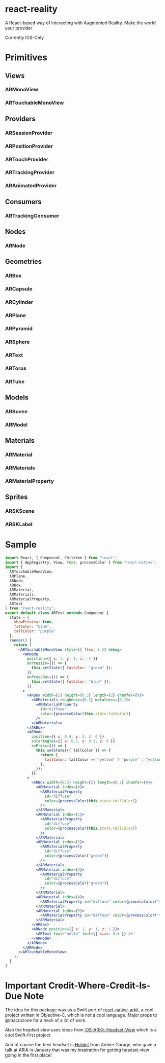 # react-reality

A React-based way of interacting with Augmented Reality. Make the world your provider

Currently IOS-Only

# Primitives

## Views

### ARMonoView

### ARTouchableMonoView

## Providers

### ARSessionProvider

### ARPositionProvider

### ARTouchProvider

### ARTrackingProvider

### ARAnimatedProvider

## Consumers

### ARTrackingConsumer

## Nodes

### ARNode

## Geometries

### ARBox

### ARCapsule

### ARCylinder

### ARPlane

### ARPyramid

### ARSphere

### ARText

### ARTorus

### ARTube

## Models

### ARScene

### ARModel

## Materials

### ARMaterial

### ARMaterials

### ARMaterialProperty

## Sprites

### ARSKScene

### ARSKLabel

# Sample

```jsx
import React, { Component, Children } from "react";
import { AppRegistry, View, Text, processColor } from "react-native";
import {
  ARTouchableMonoView,
  ARPlane,
  ARNode,
  ARBox,
  ARMaterial,
  ARMaterials,
  ARMaterialProperty,
  ARText
} from "react-reality";
export default class ARTest extends Component {
  state = {
    showPreview: true,
    fatColor: "blue",
    tallColor: "purple"
  };
  render() {
    return (
      <ARTouchableMonoView style={{ flex: 1 }} debug>
        <ARNode
          position={{ x: 1, y: 1, z: -5 }}
          onPressIn={() => {
            this.setState({ fatColor: "green" });
          }}
          onPressOut={() => {
            this.setState({ fatColor: "blue" });
          }}
        >
          <ARBox width={2} height={0.5} length={2} chamfer={0}>
            <ARMaterials roughness={0.5} metalness={0.2}>
              <ARMaterialProperty
                id="diffuse"
                color={processColor(this.state.fatColor)}
              />
            </ARMaterials>
          </ARBox>
          <ARNode
            position={{ x: 0.4, y: 3, z: 0 }}
            eulerAngles={{ x: 0.5, y: 0.2, z: 0 }}
            onPress={() => {
              this.setState(({ tallColor }) => {
                return {
                  tallColor: tallColor == "yellow" ? "purple" : "yellow"
                };
              });
            }}
          >
            <ARBox width={0.5} height={2} length={0.5} chamfer={0}>
              <ARMaterial index={0}>
                <ARMaterialProperty
                  id="diffuse"
                  color={processColor(this.state.tallColor)}
                />
              </ARMaterial>
              <ARMaterial index={1}>
                <ARMaterialProperty
                  id="diffuse"
                  color={processColor(this.state.tallColor)}
                />
              </ARMaterial>
              <ARMaterial index={2}>
                <ARMaterialProperty
                  id="diffuse"
                  color={processColor("green")}
                />
              </ARMaterial>
              <ARMaterial index={3}>
                <ARMaterialProperty
                  id="diffuse"
                  color={processColor("green")}
                />
              </ARMaterial>
              <ARMaterial index={4}>
                <ARMaterialProperty id="diffuse" color={processColor("red")} />
              </ARMaterial>
              <ARMaterial index={5}>
                <ARMaterialProperty id="diffuse" color={processColor("red")} />
              </ARMaterial>
            </ARBox>
            <ARNode position={{ x: 1, y: 1, z: 1 }}>
              <ARText text="hello" font={{ size: 0.5 }} />
            </ARNode>
          </ARNode>
        </ARNode>
      </ARTouchableMonoView>
    );
  }
}
```

# Important Credit-Where-Credit-Is-Due Note

The idea for this package was as a Swift port of [react-native-arkit](https://github.com/HippoAR/react-native-arkit), a cool project written in Objective-C, which is not a cool language. Major props to @macrozone for a heck of a lot of work.

Also the headset view uses ideas from [iOS-ARKit-Headset-View](https://github.com/hanleyweng/iOS-ARKit-Headset-View) which is a cool Swift-first project

And of course the best headset is [Holokit](https://holokit.io) from Amber Garage, who gave a talk at ARiA in January that was my inspiration for getting headset view going in the first place!
